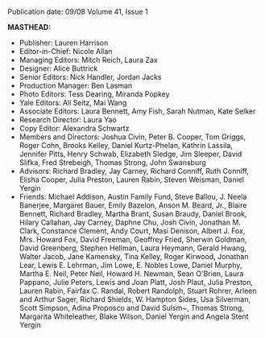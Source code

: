 Publication date: 09/08
Volume 41, Issue 1

**MASTHEAD:**
- Publisher: Lauren Harrison
- Editor-in-Chief: Nicole Allan
- Managing Editors: Mitch Reich, Laura Zax
- Designer: Alice Buttrick
- Senior Editors: Nick Handler, Jordan Jacks
- Production Manager: Ben Lasman
- Photo Editors: Tess Dearing, Miranda Popkey
- Yale Editors: Ali Seitz, Mai Wang
- Associate Editors: Laura Bennett, Amy Fish, Sarah Nutman, Kate Selker
- Research Director: Laura Yao
- Copy Editor: Alexandra Schwartz
- Members and Directors: Joshua Civin, Peter B. Cooper, Tom Griggs, Roger Cohn, Brooks Kelley, Daniel Kurtz-Phelan, Kathrin Lassila, Jennifer Pitts, Henry Schwab, Elizabeth Sledge, Jim Sleeper, David Slifka, Fred Strebeigh, Thomas Strong, John Swansburg
- Advisors: Richard Bradley, Jay Carney, Richard Conniff, Ruth Conniff, Elisha Cooper, Julia Preston, Lauren Rabin, Steven Weisman, Daniel Yergin
- Friends: Michael Addison, Austin Family Fund, Steve Ballou, J. Neela Banerjee, Margaret Bauer, Emily Bazelon, Anson M. Beard, Jr., Blaire Bennett, Richard Bradley, Martha Brant, Susan Braudy, Daniel Brook, Hilary Callahan, Jay Carney, Daphne Chu, Josh Civin, Jonathan M. Clark, Constance Clement, Andy Court, Masi Denison, Albert J. Fox, Mrs. Howard Fox, David Freeman, Geoffrey Fried, Sherwin Goldman, David Greenberg, Stephen Hellman, Laura Heymann, Gerald Hwang, Walter Jacob, Jane Kamensky, Tina Kelley, Roger Kirwood, Jonathan Lear, Lewis E. Lehrman, Jim Lowe, E. Nobles Lowe, Daniel Murphy, Martha E. Neil, Peter Neil, Howard H. Newman, Sean O'Brien, Laura Pappano, Julie Peters, Lewis and Joan Platt, Josh Plaut, Julia Preston, Lauren Rabin, Fairfax C. Randal, Robert Randolph, Stuart Rohrer, Arleen and Arthur Sager, Richard Shields, W. Hampton Sides, Usa Silverman, Scott Simpson, Adina Proposco and David Sulsm~, Thomas Strong, Margarita Whiteleather, Blake Wilson, Daniel Yergin and Angela Stent Yergin

